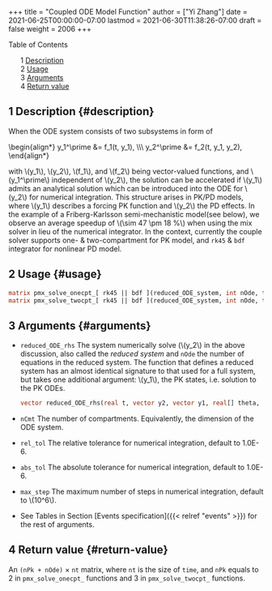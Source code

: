 +++
title = "Coupled ODE Model Function"
author = ["Yi Zhang"]
date = 2021-06-25T00:00:00-07:00
lastmod = 2021-06-30T11:38:26-07:00
draft = false
weight = 2006
+++

<style>
  .ox-hugo-toc ul {
    list-style: none;
  }
</style>
<div class="ox-hugo-toc toc">
<div></div>

<div class="heading">Table of Contents</div>

- <span class="section-num">1</span> [Description](#description)
- <span class="section-num">2</span> [Usage](#usage)
- <span class="section-num">3</span> [Arguments](#arguments)
- <span class="section-num">4</span> [Return value](#return-value)

</div>
<!--endtoc-->



## <span class="section-num">1</span> Description {#description}

When the ODE system consists of two subsystems in form of

\begin{align\*}
  y\_1^\prime &= f\_1(t, y\_1), \\\\\\
  y\_2^\prime &= f\_2(t, y\_1, y\_2),
\end{align\*}

with \\(y\_1\\), \\(y\_2\\), \\(f\_1\\), and \\(f\_2\\) being vector-valued functions, and
\\(y\_1^\prime\\) independent of \\(y\_2\\), the solution can be
accelerated if \\(y\_1\\) admits an analytical solution which can
be introduced into the ODE for \\(y\_2\\) for numerical
integration. This structure arises in PK/PD
models, where \\(y\_1\\) describes a forcing PK function and \\(y\_2\\) the PD
effects. In the example of a Friberg-Karlsson
semi-mechanistic model(see below), we observe an average speedup of
\\(\sim 47 \pm 18 \%\\) when using the mix solver in lieu of the numerical
integrator. In the context, currently the couple solver supports one-
& two-compartment for PK model, and `rk45` &
`bdf` integrator for nonlinear PD model.


## <span class="section-num">2</span> Usage {#usage}

```stan
matrix pmx_solve_onecpt_[ rk45 || bdf ](reduced_ODE_system, int nOde, time, amt, rate, ii, evid, cmt, addl, ss, theta, biovar, tlag [, real rel_tol, real abs_tol, int max_step, real as_rel_tol, real as_abs_tol, int as_max_step ] );
matrix pmx_solve_twocpt_[ rk45 || bdf ](reduced_ODE_system, int nOde, time, amt, rate, ii, evid, cmt, addl, ss, theta, biovar, tlag [, real rel_tol, real abs_tol, int max_step, real as_rel_tol, real as_abs_tol, int as_max_step ] );
```


## <span class="section-num">3</span> Arguments {#arguments}

-   `reduced_ODE_rhs`
    The system  numerically solve (\\(y\_2\\) in the above discussion, also called the
    _reduced system_ and `nOde` the number of equations in
    the <span class="underline">reduced</span> system. The function that defines a reduced
    system has an almost identical signature to that used for a full
    system, but takes one additional argument: \\(y\_1\\), the PK states,
    i.e. solution to the PK ODEs.

    ```stan
    vector reduced_ODE_rhs(real t, vector y2, vector y1, real[] theta, real[] x_r, int[] x_i)
    ```
-   `nCmt`
    The number of compartments. Equivalently, the dimension of the ODE system.
-   `rel_tol`
    The relative tolerance for numerical integration, default to 1.0E-6.
-   `abs_tol`
    The absolute tolerance for numerical integration, default to 1.0E-6.
-   `max_step`
    The maximum number of steps in numerical integration, default to \\(10^6\\).
-   See Tables in Section [Events specification]({{< relref "events" >}}) for the rest of arguments.


## <span class="section-num">4</span> Return value {#return-value}

An `(nPk + nOde)` &times; `nt` matrix, where `nt` is the size of
`time`, and `nPk` equals to 2 in
`pmx_solve_onecpt_` functions
and 3 in `pmx_solve_twocpt_` functions.
